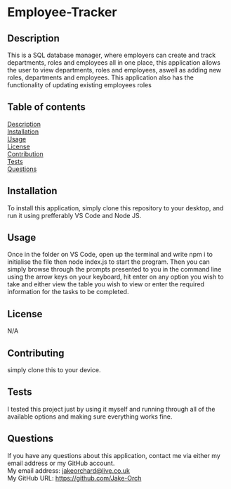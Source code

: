 # Employee-Tracker   
 
## Description  
This is a SQL database manager, where employers can create and track departments, roles and employees all in one place, this application allows the user to view departments, roles and employees, aswell as adding new roles, departments and employees. This application also has the functionality of updating existing employees roles  
## Table of contents
[Description](#description)  
[Installation](#installation)  
[Usage](#usage)  
[License](#license)  
[Contribution](#contribution)  
[Tests](#tests)  
[Questions](#questions)  
## Installation  
To install this application, simply clone this repository to your desktop, and run it using prefferably VS Code and Node JS.
## Usage  
Once in the folder on VS Code, open up the terminal and write npm i to initialise the file then node index.js to start the program. Then you can simply browse through the prompts presented to you in the command line using the arrow keys on your keyboard, hit enter on any option you wish to take and either view the table you wish to view or enter the required information for the tasks to be completed.
## License  
N/A
## Contributing  
simply clone this to your device.
## Tests  
I tested this project just by using it myself and running through all of the available options and making sure everything works fine.  
## Questions  
If you have any questions about this application, contact me via either my email address or my GitHub account.  
My email address: jakeorchard@live.co.uk  
My GitHub URL: https://github.com/Jake-Orch